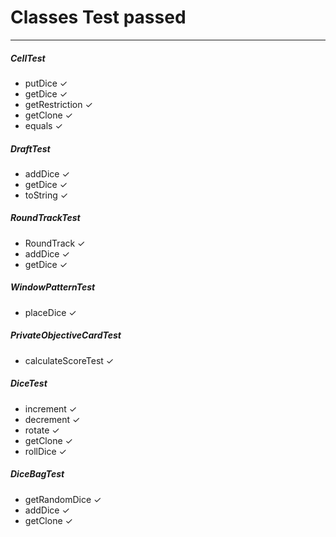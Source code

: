 # Classes Test passed
-----------
##### CellTest
- putDice ✓
- getDice ✓
- getRestriction ✓
- getClone ✓
- equals ✓

##### DraftTest
- addDice ✓
- getDice ✓
- toString ✓

##### RoundTrackTest
- RoundTrack ✓
- addDice ✓
- getDice ✓

##### WindowPatternTest
- placeDice  ✓

##### PrivateObjectiveCardTest
- calculateScoreTest  ✓

##### DiceTest
- increment ✓
- decrement ✓
- rotate ✓
- getClone ✓
- rollDice ✓

##### DiceBagTest
- getRandomDice ✓
- addDice ✓
- getClone ✓